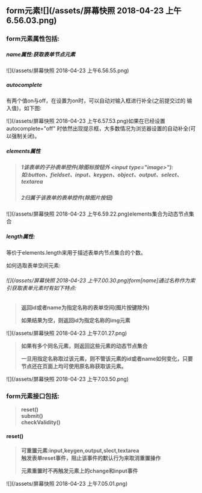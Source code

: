 ## form元素![](/assets/屏幕快照 2018-04-23 上午6.56.03.png)

### form元素属性包括:

##### name属性:获取表单节点元素

![](/assets/屏幕快照 2018-04-23 上午6.56.55.png)

##### autocomplete

有两个值on与off，在设置为on时，可以自动对输入框进行补全\(之前提交过的 输入值\)，如下图:

![](/assets/屏幕快照 2018-04-23 上午6.57.53.png)如果在已经设置 autocomplete="off" 时依然出现提示框，大多数情况为浏览器设置的自动补全\(可以强制关闭\)。

##### elements属性

> ##### 1该表单的子孙表单控件\(除图标按钮外 &lt;input type="image&gt;"\):如:button、fieldset、input、keygen、object、output、select、  textarea
>
> ##### 2归属于该表单的表单控件\(除图片按钮\)

![](/assets/屏幕快照 2018-04-23 上午6.59.22.png)elements集合为动态节点集合

##### length属性:

等价于elements.length来用于描述表单内节点集合的个数。

如何选取表单空间元素:

###### ![](/assets/屏幕快照 2018-04-23 上午7.00.30.png)form\[name\]通过名称作为索引获取表单元素时有如下特点:

> **返回id或者name为指定名称的表单空间\(图片按键除外\)**
>
> **如果结果为空，则返回id为指定名称的img元素**

![](/assets/屏幕快照 2018-04-23 上午7.01.27.png)

> **如果有多个同名元素，则返回这些元素的动态节点集合**
>
> **一旦用指定名称取过该元素，则不管该元素的id或者name如何变化，只要节点还在页面上均可使用原名称获取该元素。**

![](/assets/屏幕快照 2018-04-23 上午7.03.50.png)

### form元素接口包括:

> **reset\(\)  
> submit\(\)  
> checkValidity\(\)**



#### reset\(\)

> **可重置元素:input,keygen,output,slect,textarea  
> 触发表单reset事件，阻止该事件的默认行为来取消重置操作**
>
> **元素重置时不再触发元素上的change和input事件**

![](/assets/屏幕快照 2018-04-23 上午7.05.01.png)


































